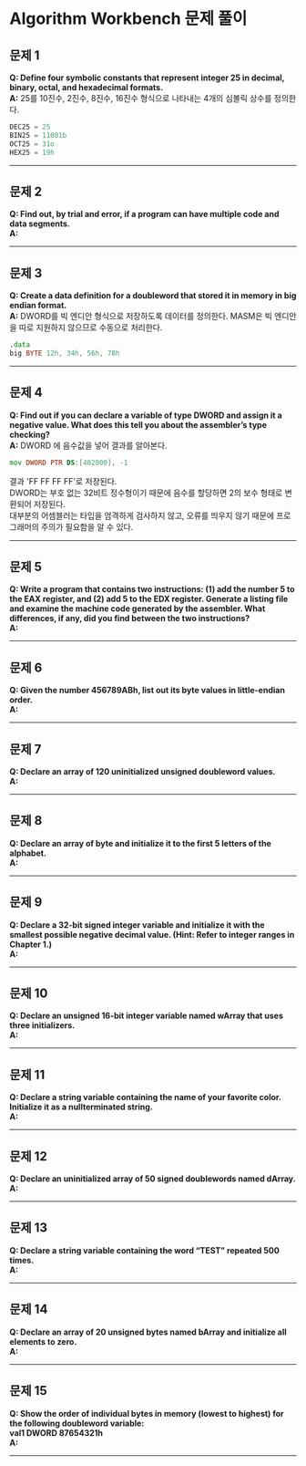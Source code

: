 # Algorithm Workbench 문제 풀이

## 문제 1  
**Q: Define four symbolic constants that represent integer 25 in decimal, binary, octal, and hexadecimal formats.**  
**A:** 25를 10진수, 2진수, 8진수, 16진수 형식으로 나타내는 4개의 심볼릭 상수를 정의한다.  
```asm
DEC25 = 25  
BIN25 = 11001b  
OCT25 = 31o  
HEX25 = 19h  
```

---
## 문제 2  
**Q: Find out, by trial and error, if a program can have multiple code and data segments.**  
**A:**

---
## 문제 3  
**Q: Create a data definition for a doubleword that stored it in memory in big endian format.**  
**A:** DWORD를 빅 엔디안 형식으로 저장하도록 데이터를 정의한다. MASM은 빅 엔디안을 따로 지원하지 않으므로 수동으로 처리한다.  
```asm
.data
big BYTE 12h, 34h, 56h, 78h
```

---
## 문제 4  
**Q: Find out if you can declare a variable of type DWORD and assign it a negative value. What does this tell you about the assembler’s type checking?**  
**A:** DWORD 에 음수값을 넣어 결과를 알아본다.  
```asm
mov DWORD PTR DS:[402000], -1
```
결과 'FF FF FF FF'로 저장된다.  
DWORD는 부호 없는 32비트 정수형이기 때문에 음수를 할당하면 2의 보수 형태로 변환되어 저장된다.  
대부분의 어셈블러는 타입을 엄격하게 검사하지 않고, 오류를 띄우지 않기 때문에 프로그래머의 주의가 필요함을 알 수 있다.  

---
## 문제 5    
**Q: Write a program that contains two instructions: (1) add the number 5 to the EAX register, and (2) add 5 to the EDX register. Generate a listing file and examine the machine code generated by the assembler. What differences, if any, did you find between the two instructions?**  
**A:**

---
## 문제 6  
**Q: Given the number 456789ABh, list out its byte values in little-endian order.**  
**A:**

---
## 문제 7  
**Q: Declare an array of 120 uninitialized unsigned doubleword values.**  
**A:**

---
## 문제 8  
**Q: Declare an array of byte and initialize it to the first 5 letters of the alphabet.**  
**A:**

---
## 문제 9  
**Q: Declare a 32-bit signed integer variable and initialize it with the smallest possible negative decimal value. (Hint: Refer to integer ranges in Chapter 1.)**  
**A:**

---
## 문제 10  
**Q: Declare an unsigned 16-bit integer variable named wArray that uses three initializers.**  
**A:**

---
## 문제 11    
**Q: Declare a string variable containing the name of your favorite color. Initialize it as a nullterminated string.**  
**A:**

---
## 문제 12  
**Q: Declare an uninitialized array of 50 signed doublewords named dArray.**  
**A:**

---
## 문제 13  
**Q: Declare a string variable containing the word “TEST” repeated 500 times.**  
**A:**

---
## 문제 14  
**Q: Declare an array of 20 unsigned bytes named bArray and initialize all elements to zero.**  
**A:**

---
## 문제 15  
**Q: Show the order of individual bytes in memory (lowest to highest) for the following doubleword variable:**  
 **val1 DWORD 87654321h**  
**A:**

---
